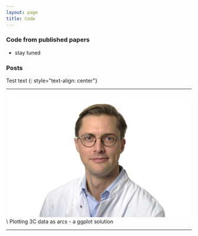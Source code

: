 ```yaml
---
layout: page
title: Code
---
```


### Code from published papers
- stay tuned

### Posts


Test text
{: style="text-align: center"}


----------------------- ------------------------------------
<img style="width: 100px height: 100px" src="images/jchellmuth_clinical.jpeg">\ Plotting 3C data as arcs - a ggplot solution

----------------------------------------------------------------
